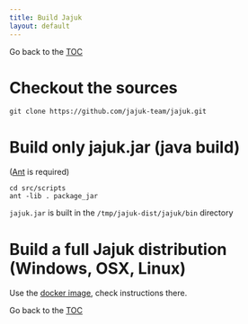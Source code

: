 ```yaml
---
title: Build Jajuk
layout: default
---
```

Go back to the [TOC](/manual/main.html)

# Checkout the sources
``git clone https://github.com/jajuk-team/jajuk.git``   

# Build only jajuk.jar (java build)
([Ant](http://ant.apache.org) is required)  
         
```shell
cd src/scripts
ant -lib . package_jar
```
``jajuk.jar`` is built in the ``/tmp/jajuk-dist/jajuk/bin`` directory

# Build a full Jajuk distribution (Windows, OSX, Linux)
Use the [docker image](https://hub.docker.com/r/bflorat/build-jajuk/), check instructions there.

Go back to the [TOC](/manual/main.html)
